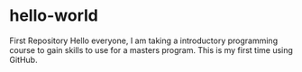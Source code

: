 # hello-world
First Repository
Hello everyone, I am taking a introductory programming course to gain skills to use for a masters program.  This is my first time using GitHub.

